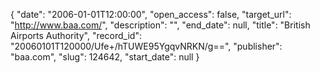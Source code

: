 {
  "date": "2006-01-01T12:00:00", 
  "open_access": false, 
  "target_url": "http://www.baa.com/", 
  "description": "", 
  "end_date": null, 
  "title": "British Airports Authority", 
  "record_id": "20060101T120000/Ufe+/hTUWE95YgqvNRKN/g==", 
  "publisher": "baa.com", 
  "slug": 124642, 
  "start_date": null
}

